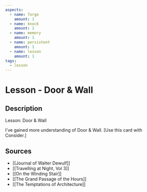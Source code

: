 ```yaml
---
aspects: 
  - name: forge
    amount: 1
  - name: knock
    amount: 1
  - name: memory
    amount: 1
  - name: persistent
    amount: 1
  - name: lesson
    amount: 1
tags:
  - lesson
---
```


# Lesson - Door & Wall

## Description
Lesson: Door & Wall

I've gained more understanding of Door & Wall. [Use this card with Consider.]
## Sources
- [[Journal of Walter Dewulf]]
- [[Travelling at Night, Vol 3]]
- [[On the Winding Stair]]
- [[The Grand Passage of the Hours]]
- [[The Temptations of Architecture]]